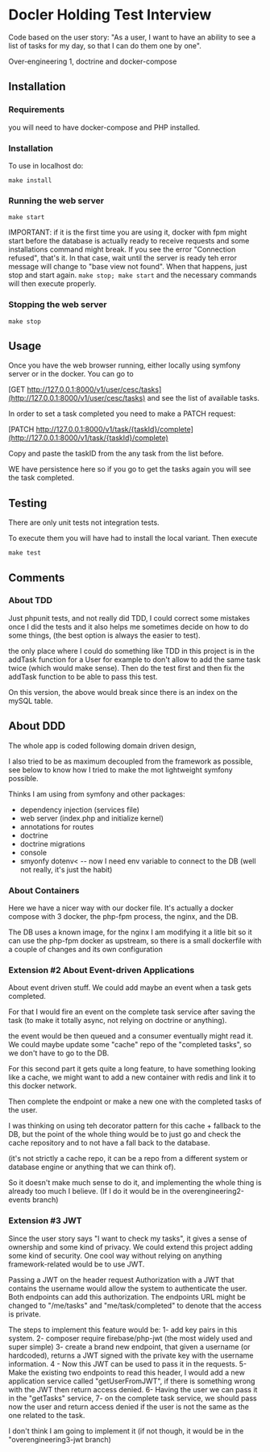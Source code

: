 # Docler Holding Test Interview

Code based on the user story: "As a user, I want to have an ability to see a list of tasks for my day, so that I can do them one by one".

Over-engineering 1, doctrine and docker-compose

## Installation

### Requirements

you will need to have docker-compose and PHP installed.

### Installation

To use in localhost do:

`make install`

### Running the web server

`make start`

IMPORTANT: if it is the first time you are using it, docker with fpm might start before
the database is actually ready to receive requests and some installations command might break.
If you see the error "Connection refused", that's it. In that case, wait until the server is ready
teh error message will change to "base view not found". When that happens, just stop and start again.
`make stop; make start` and the necessary commands will then execute properly.

### Stopping the web server

`make stop`

## Usage

Once you have the web browser running, either locally using symfony server or in the docker. You can
go to 

[GET http://127.0.0.1:8000/v1/user/cesc/tasks](http://127.0.0.1:8000/v1/user/cesc/tasks) and see the list of available tasks.

In order to set a task completed you need to make a PATCH request:

[PATCH http://127.0.0.1:8000/v1/task/{taskId}/complete](http://127.0.0.1:8000/v1/task/{taskId}/complete)

Copy and paste the taskID from the any task from the list before.

WE have persistence here so if you go to get the tasks again you will see the task completed.

## Testing

There are only unit tests not integration tests.

To execute them you will have had to install the local variant. Then execute

`make test`

## Comments

### About TDD

Just phpunit tests, and not really did TDD, I could correct some mistakes once I did the tests
and it also helps me sometimes decide on how to do some things, (the best option is always the easier
to test).

the only place where I could do something like TDD in this project is in the addTask function for a User
for example to don't allow to add the same task twice (which would make sense). Then do the test first
and then fix the addTask function to be able to pass this test.

On this version, the above would break since there is an index on the mySQL table.

## About DDD

The whole app is coded following domain driven design,

I also tried to be as maximum decoupled from
the framework as possible, see below to know how I tried to make the mot lightweight symfony possible.

Thinks I am using from symfony and other packages:

- dependency injection (services file)
- web server (index.php and initialize kernel)
- annotations for routes
- doctrine
- doctrine migrations
- console
- smyonfy dotenv< -- now I need env variable to connect to the DB (well not really, it's just the habit)

### About Containers

Here we have a nicer way with our docker file. It's actually a docker compose with
3 docker, the php-fpm process, the nginx, and the DB.

The DB uses a known image, for the nginx I am modifying it a litle bit so it can use
the php-fpm docker as upstream, so there is a small dockerfile with a couple of changes 
and its own configuration

### Extension #2 About Event-driven Applications

About event driven stuff. We could add maybe an event when a task gets completed.

For that I would fire an event on the complete task service after saving the task (to make it
totally async, not relying on doctrine or anything).

the event would be then queued and a consumer eventually might read it. We could maybe update
some "cache" repo of the "completed tasks", so we don't have to go to the DB.

For this second part it gets quite a long feature, to have something looking like a cache, we might
want to add a new container with redis and link it to this docker network.

Then complete the endpoint or make a new one with the completed tasks of the user.

I was thinking on using teh decorator pattern for this cache + fallback to the DB, but the point of the
whole thing would be to just go and check the cache repository and to not have a fall back to the database.

(it's not strictly a cache repo, it can be a repo from a different system or database engine or anything
that we can think of).

So it doesn't make much sense to do it, and implementing the whole thing is already too much I believe.
(If I do it would be in the overengineering2-events branch)

### Extension #3 JWT

Since the user story says "I want to check my tasks", it gives a sense of ownership 
and some kind of privacy. We could extend this project adding some kind of security.
One cool way without relying on anything framework-related would be to use JWT.

Passing a JWT on the header request Authorization with a JWT that contains the username
would allow the system to authenticate the user. Both endpoints can add this authorization.
The endpoints URL might be changed to "/me/tasks" and "me/task/completed" to denote that the access is private.

The steps to implement this feature would be:
1- add key pairs in this system.
2- composer require firebase/php-jwt (the most widely used and super simple)
3- create a brand new endpoint, that given a username (or hardcoded), returns a JWT signed with
the private key with the username information.
4 - Now this JWT can be used to pass it in the requests.
5- Make the existing two endpoints to read this header, I would add a new application service
called "getUserFromJWT", if there is something wrong with the JWT then return access denied.
6- Having the user we can pass it in the "getTasks" service, 
7- on the complete task service, we should pass now the user and return access denied if the
user is not the same as the one related to the task.

I don't think I am going to implement it (if not though, it would be in the "overengineering3-jwt branch)



